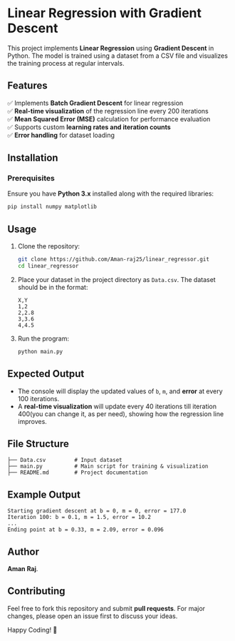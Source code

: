 # Linear Regression with Gradient Descent

This project implements **Linear Regression** using **Gradient Descent** in Python. The model is trained using a dataset from a CSV file and visualizes the training process at regular intervals.

## Features
✅ Implements **Batch Gradient Descent** for linear regression  
✅ **Real-time visualization** of the regression line every 200 iterations  
✅ **Mean Squared Error (MSE)** calculation for performance evaluation  
✅ Supports custom **learning rates and iteration counts**  
✅ **Error handling** for dataset loading  

## Installation
### Prerequisites
Ensure you have **Python 3.x** installed along with the required libraries:
```sh
pip install numpy matplotlib
```

## Usage
1. Clone the repository:
   ```sh
   git clone https://github.com/Aman-raj25/linear_regressor.git
   cd linear_regressor
   ```
2. Place your dataset in the project directory as `Data.csv`. The dataset should be in the format:
   ```csv
   X,Y
   1,2
   2,2.8
   3,3.6
   4,4.5
   ```
3. Run the program:
   ```sh
   python main.py
   ```

## Expected Output
- The console will display the updated values of `b`, `m`, and **error** at every 100 iterations.
- A **real-time visualization** will update every 40 iterations till iteration 400(you can change it, as per need), showing how the regression line improves.

## File Structure
```
├── Data.csv         # Input dataset
├── main.py          # Main script for training & visualization
├── README.md        # Project documentation
```

## Example Output
```
Starting gradient descent at b = 0, m = 0, error = 177.0
Iteration 100: b = 0.1, m = 1.5, error = 10.2
...
Ending point at b = 0.33, m = 2.09, error = 0.096
```

## Author
**Aman Raj**.

## Contributing
Feel free to fork this repository and submit **pull requests**. For major changes, please open an issue first to discuss your ideas.

Happy Coding! 🚀

